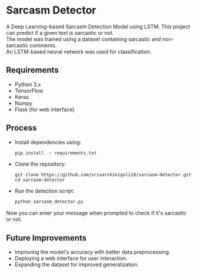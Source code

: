 # Sarcasm Detector

A Deep Learning-based Sarcasm Detection Model using LSTM. This project can predict if a given text is sarcastic or not.  
The model was trained using a dataset containing sarcastic and non-sarcastic comments.  
An LSTM-based neural network was used for classification.  

## Requirements
- Python 3.x  
- TensorFlow  
- Keras  
- Numpy  
- Flask (for web interface)  

## Process
- Install dependencies using:  
  ```bash
  pip install -r requirements.txt
  
- Clone the repository:
  ```git
  git clone https://github.com/srivarshinigoli28/sarcasm-detector.git
  cd sarcasm-detector
  
- Run the detection script:
  ```python
  python sarcasm_detector.py
Now you can enter your message when prompted to check if it's sarcastic or not.

## Future Improvements
- Improving the model's accuracy with better data preprocessing.
- Deploying a web interface for user interaction.
- Expanding the dataset for improved generalization.
